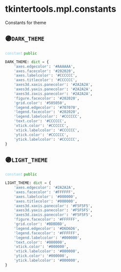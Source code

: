 # tkintertools.mpl.constants

Constants for theme

## 🟣`DARK_THEME`


<code style='color: skyblue;'>constant</code> <code style='color: green;'>public</code>

```python linenums="0"
DARK_THEME: dict = {
    'axes.edgecolor': '#AAAAAA',
    'axes.facecolor': '#202020',
    'axes.labelcolor': '#CCCCCC',
    'axes.titlecolor': '#CCCCCC',
    'axes3d.xaxis.panecolor': '#2A2A2A',
    'axes3d.yaxis.panecolor': '#2A2A2A',
    'axes3d.zaxis.panecolor': '#2A2A2A',
    'figure.facecolor': '#202020',
    'grid.color': '#505050',
    'legend.edgecolor': '#707070',
    'legend.facecolor': '#202020',
    'legend.labelcolor': '#CCCCCC',
    'text.color': '#CCCCCC',
    'xtick.color': '#CCCCCC',
    'xtick.labelcolor': '#CCCCCC',
    'ytick.color': '#CCCCCC',
    'ytick.labelcolor': '#CCCCCC',
}
```


## 🟣`LIGHT_THEME`


<code style='color: skyblue;'>constant</code> <code style='color: green;'>public</code>

```python linenums="0"
LIGHT_THEME: dict = {
    'axes.edgecolor': '#2A2A2A',
    'axes.facecolor': '#FFFFFF',
    'axes.labelcolor': '#000000',
    'axes.titlecolor': '#000000',
    'axes3d.xaxis.panecolor': '#F5F5F5',
    'axes3d.yaxis.panecolor': '#F5F5F5',
    'axes3d.zaxis.panecolor': '#F5F5F5',
    'figure.facecolor': '#FFFFFF',
    'grid.color': '#BDBDBD',
    'legend.edgecolor': '#D6D6D6',
    'legend.facecolor': '#FFFFFF',
    'legend.labelcolor': '#000000',
    'text.color': '#000000',
    'xtick.color': '#000000',
    'xtick.labelcolor': '#000000',
    'ytick.color': '#000000',
    'ytick.labelcolor': '#000000',
}
```


